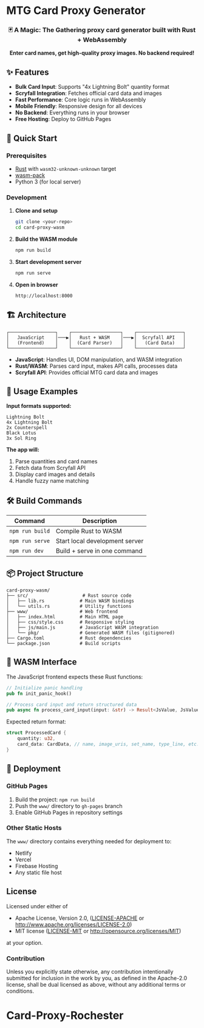 # MTG Card Proxy Generator

<div align="center">

  <h3>🃏 A Magic: The Gathering proxy card generator built with Rust + WebAssembly</h3>

  <p>
    <strong>Enter card names, get high-quality proxy images. No backend required!</strong>
  </p>

</div>

## ✨ Features

- **Bulk Card Input**: Supports "4x Lightning Bolt" quantity format
- **Scryfall Integration**: Fetches official card data and images
- **Fast Performance**: Core logic runs in WebAssembly
- **Mobile Friendly**: Responsive design for all devices
- **No Backend**: Everything runs in your browser
- **Free Hosting**: Deploy to GitHub Pages

## 🚀 Quick Start

### Prerequisites
- [Rust](https://rustup.rs/) with `wasm32-unknown-unknown` target
- [wasm-pack](https://rustwasm.github.io/wasm-pack/installer/)
- Python 3 (for local server)

### Development

1. **Clone and setup**
   ```bash
   git clone <your-repo>
   cd card-proxy-wasm
   ```

2. **Build the WASM module**
   ```bash
   npm run build
   ```

3. **Start development server**
   ```bash
   npm run serve
   ```

4. **Open in browser**
   ```
   http://localhost:8000
   ```

## 🏗️ Architecture

```
┌─────────────────┐    ┌──────────────────┐    ┌─────────────────┐
│   JavaScript    │───▶│   Rust + WASM    │───▶│  Scryfall API   │
│   (Frontend)    │    │  (Card Parser)   │    │   (Card Data)   │
└─────────────────┘    └──────────────────┘    └─────────────────┘
```

- **JavaScript**: Handles UI, DOM manipulation, and WASM integration
- **Rust/WASM**: Parses card input, makes API calls, processes data
- **Scryfall API**: Provides official MTG card data and images

## 📝 Usage Examples

**Input formats supported:**
```
Lightning Bolt
4x Lightning Bolt
2x Counterspell
Black Lotus
3x Sol Ring
```

**The app will:**
1. Parse quantities and card names
2. Fetch data from Scryfall API
3. Display card images and details
4. Handle fuzzy name matching

## 🛠️ Build Commands

| Command | Description |
|---------|-------------|
| `npm run build` | Compile Rust to WASM |
| `npm run serve` | Start local development server |
| `npm run dev` | Build + serve in one command |

## 📦 Project Structure

```
card-proxy-wasm/
├── src/                    # Rust source code
│   ├── lib.rs             # Main WASM bindings
│   └── utils.rs           # Utility functions
├── www/                   # Web frontend
│   ├── index.html         # Main HTML page
│   ├── css/style.css      # Responsive styling
│   ├── js/main.js         # JavaScript WASM integration
│   └── pkg/               # Generated WASM files (gitignored)
├── Cargo.toml             # Rust dependencies
└── package.json           # Build scripts
```

## 🔧 WASM Interface

The JavaScript frontend expects these Rust functions:

```rust
// Initialize panic handling
pub fn init_panic_hook()

// Process card input and return structured data
pub async fn process_card_input(input: &str) -> Result<JsValue, JsValue>
```

Expected return format:
```rust
struct ProcessedCard {
    quantity: u32,
    card_data: CardData, // name, image_uris, set_name, type_line, etc.
}
```

## 🚀 Deployment

### GitHub Pages
1. Build the project: `npm run build`
2. Push the `www/` directory to `gh-pages` branch
3. Enable GitHub Pages in repository settings

### Other Static Hosts
The `www/` directory contains everything needed for deployment to:
- Netlify
- Vercel  
- Firebase Hosting
- Any static file host

## License

Licensed under either of

* Apache License, Version 2.0, ([LICENSE-APACHE](LICENSE-APACHE) or http://www.apache.org/licenses/LICENSE-2.0)
* MIT license ([LICENSE-MIT](LICENSE-MIT) or http://opensource.org/licenses/MIT)

at your option.

### Contribution

Unless you explicitly state otherwise, any contribution intentionally
submitted for inclusion in the work by you, as defined in the Apache-2.0
license, shall be dual licensed as above, without any additional terms or
conditions.
# Card-Proxy-Rochester
